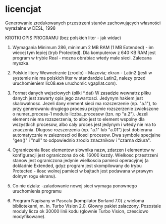 # licencjat
Generowanie zredukowanych przestrzeni stanów zachowujących własności wyrażalne w DESL, 1998

KROTKI OPIS PROGRAMU (bez polskich liter - jak widac)

1. Wymagania
Minimum 286, minimum 2 MB RAM (1 MB Extended) - im wiecej tym lepiej (tryb Protected). Dla komputerow z 640 KB RAM jest program w trybie Real - mozna obrabiac wtedy male sieci. Zalecana myszka.

2. Polskie litery
Wewnetrznie (zrodlo) - Mazovia; ekran - Latin2 (jesli w systemie nie ma polskich liter w standardzie Latin2, nalezy przed uruchomieniem lic08.exe uruchomic vgapllat.com).

3. Format danych wejsciowych (pliki *.dat)
W zasadzie wewnatrz pliku danych jest zawarty opis jego zawartosci. Jedynym hakiem jest skalowalnosc. Jezeli dany element sieci ma rozszerzenie (np. "a.1"), to przy generowaniu drugiego procesu przyjmie rozszerzenie zwiekszone o numer_procesu-1 modulo liczba_procesow (tzn. np "a.2"). Jezeli element nie ma rozszerzenia, to albo jest to element wspolny dla wszystkich procesow, albo caly proces jest jedynym i wtedy nie ma to znaczenia. Dlugosc rozszerzenia (np. "a.1" lub "a.01") jest dobierana automatycznie w zaleznosci od ilosci procesow. Dwa symbole specjalne "gen()" i "null" to odpowiednio zrodlo znacznikow i "czarna dziura".

4. Ograniczenia
Ilosc elementow slownika nazw, zdarzen i elementow w konfiguracji jest ograniczona do ok. 16000 kazdy. Wielkosc przestrzeni stanow jest ograniczona jedynie wielkoscia pamieci operacyjnej (a dokladnie Extended, gdyz program jest skompilowany do trybu Protected - ilosc wolnej pamieci w bajtach jest podawana w prawym dolnym rogu ekranu).

5. Co nie dziala:
-zaladowanie nowej sieci wymaga ponownego uruchomienia programu

6. Program
Napisany w Pascalu (kompilator Borland 7.0) z wieloma bibliotekami, m. in. Turbo Vision 2.0. Glowny pakiet zalaczony. Pozostale moduly licza ok 30000 linii kodu (glownie Turbo Vision, czesciowo modyfikowane).
